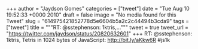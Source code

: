
+++
author = "Jaydson Gomes"
categories = ["tweet"]
date = "Tue Aug 10 19:52:33 +0000 2010"
draft = false
image = "No media found for this Tweet"
slug = "614975421852778d5e6604b5a2c2c44494b3cda9"
tags = ["tweet"]
title = """RT: @sstephenson: 1ktris,..."""
tweet = true
tweet_url = "https://twitter.com/jaydson/status/20820632601"
+++
RT: @sstephenson: 1ktris, Tetris in 1024 bytes of JavaScript: http://bit.ly/aKkw6R #js1k
